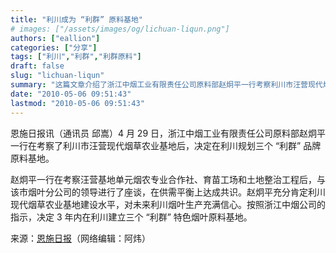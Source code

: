 ```yaml
---
title: "利川成为 “利群” 原料基地"
# images: ["/assets/images/og/lichuan-liqun.png"]
authors: ["eallion"]
categories: ["分享"]
tags: ["利川","利群","利群原料"]
draft: false
slug: "lichuan-liqun"
summary: "这篇文章介绍了浙江中烟工业有限责任公司原料部赵炯平一行考察利川市汪营现代烟草农业基地的情况。赵炯平决定在利川规划三个“利群”品牌原料基地，并与该市烟叶分公司达成了共识。根据浙江中烟公司的指示，将在3年内在利川建立三个“利群”特色烟叶原料基地。"
date: "2010-05-06 09:51:43"
lastmod: "2010-05-06 09:51:43"
---
```


恩施日报讯（通讯员 邱嵩）4 月 29 日，浙江中烟工业有限责任公司原料部赵炯平一行在考察了利川市汪营现代烟草农业基地后，决定在利川规划三个 “利群” 品牌原料基地。

赵炯平一行在考察汪营基地单元烟农专业合作社、育苗工场和土地整治工程后，与该市烟叶分公司的领导进行了座谈，在供需平衡上达成共识。赵炯平充分肯定利川现代烟草农业基地建设水平，对未来利川烟叶生产充满信心。按照浙江中烟公司的指示，决定 3 年内在利川建立三个 “利群” 特色烟叶原料基地。

来源：[恩施日报](http://www.enshi.cn/20100429/ca178311.htm)（网络编辑：阿炜）
